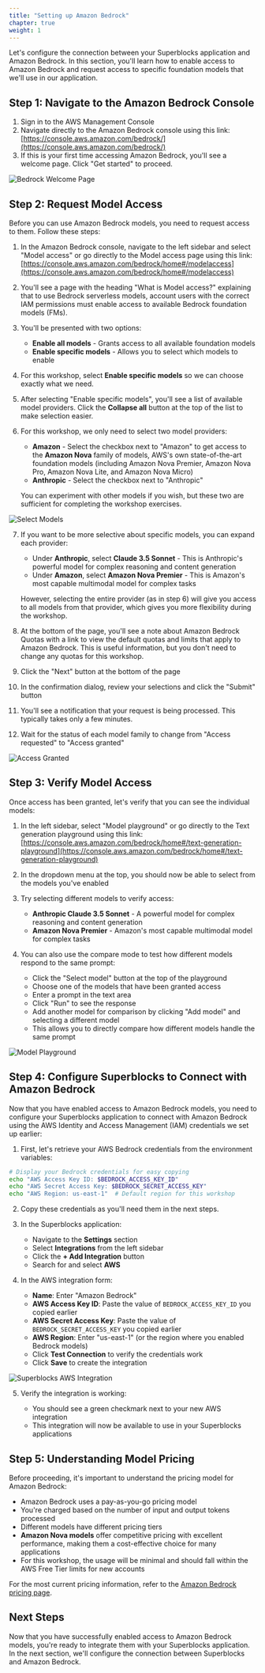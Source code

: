 ```yaml
---
title: "Setting up Amazon Bedrock"
chapter: true
weight: 1
---
```


Let's configure the connection between your Superblocks application and Amazon Bedrock. In this section, you'll learn how to enable access to Amazon Bedrock and request access to specific foundation models that we'll use in our application.

## Step 1: Navigate to the Amazon Bedrock Console

1. Sign in to the AWS Management Console
2. Navigate directly to the Amazon Bedrock console using this link: [https://console.aws.amazon.com/bedrock/](https://console.aws.amazon.com/bedrock/)
3. If this is your first time accessing Amazon Bedrock, you'll see a welcome page. Click "Get started" to proceed.

![Bedrock Welcome Page](/images/bedrock-welcome-page.png)

## Step 2: Request Model Access

Before you can use Amazon Bedrock models, you need to request access to them. Follow these steps:

1. In the Amazon Bedrock console, navigate to the left sidebar and select "Model access" or go directly to the Model access page using this link: [https://console.aws.amazon.com/bedrock/home#/modelaccess](https://console.aws.amazon.com/bedrock/home#/modelaccess)

2. You'll see a page with the heading "What is Model access?" explaining that to use Bedrock serverless models, account users with the correct IAM permissions must enable access to available Bedrock foundation models (FMs).

3. You'll be presented with two options:

    - **Enable all models** - Grants access to all available foundation models
    - **Enable specific models** - Allows you to select which models to enable

4. For this workshop, select **Enable specific models** so we can choose exactly what we need.

5. After selecting "Enable specific models", you'll see a list of available model providers. Click the **Collapse all** button at the top of the list to make selection easier.

6. For this workshop, we only need to select two model providers:

    - **Amazon** - Select the checkbox next to "Amazon" to get access to the **Amazon Nova** family of models, AWS's own state-of-the-art foundation models (including Amazon Nova Premier, Amazon Nova Pro, Amazon Nova Lite, and Amazon Nova Micro)
    - **Anthropic** - Select the checkbox next to "Anthropic"

   You can experiment with other models if you wish, but these two are sufficient for completing the workshop exercises.

![Select Models](/images/bedrock-select-models.png)

7. If you want to be more selective about specific models, you can expand each provider:

    - Under **Anthropic**, select **Claude 3.5 Sonnet** - This is Anthropic's powerful model for complex reasoning and content generation
    - Under **Amazon**, select **Amazon Nova Premier** - This is Amazon's most capable multimodal model for complex tasks

   However, selecting the entire provider (as in step 6) will give you access to all models from that provider, which gives you more flexibility during the workshop.

8. At the bottom of the page, you'll see a note about Amazon Bedrock Quotas with a link to view the default quotas and limits that apply to Amazon Bedrock. This is useful information, but you don't need to change any quotas for this workshop.

9. Click the "Next" button at the bottom of the page

10. In the confirmation dialog, review your selections and click the "Submit" button

11. You'll see a notification that your request is being processed. This typically takes only a few minutes.

12. Wait for the status of each model family to change from "Access requested" to "Access granted"

![Access Granted](/images/bedrock-access-granted.png)

## Step 3: Verify Model Access

Once access has been granted, let's verify that you can see the individual models:

1. In the left sidebar, select "Model playground" or go directly to the Text generation playground using this link: [https://console.aws.amazon.com/bedrock/home#/text-generation-playground](https://console.aws.amazon.com/bedrock/home#/text-generation-playground)

2. In the dropdown menu at the top, you should now be able to select from the models you've enabled
3. Try selecting different models to verify access:

    - **Anthropic Claude 3.5 Sonnet** - A powerful model for complex reasoning and content generation
    - **Amazon Nova Premier** - Amazon's most capable multimodal model for complex tasks

4. You can also use the compare mode to test how different models respond to the same prompt:

    - Click the "Select model" button at the top of the playground
    - Choose one of the models that have been granted access
    - Enter a prompt in the text area
    - Click "Run" to see the response
    - Add another model for comparison by clicking "Add model" and selecting a different model
    - This allows you to directly compare how different models handle the same prompt

![Model Playground](/images/bedrock-model-playground.png)

## Step 4: Configure Superblocks to Connect with Amazon Bedrock

Now that you have enabled access to Amazon Bedrock models, you need to configure your Superblocks application to connect with Amazon Bedrock using the AWS Identity and Access Management (IAM) credentials we set up earlier:

1. First, let's retrieve your AWS Bedrock credentials from the environment variables:

```bash
# Display your Bedrock credentials for easy copying
echo "AWS Access Key ID: $BEDROCK_ACCESS_KEY_ID"
echo "AWS Secret Access Key: $BEDROCK_SECRET_ACCESS_KEY"
echo "AWS Region: us-east-1"  # Default region for this workshop
```

2. Copy these credentials as you'll need them in the next steps.

3. In the Superblocks application:

    - Navigate to the **Settings** section
    - Select **Integrations** from the left sidebar
    - Click the **+ Add Integration** button
    - Search for and select **AWS**

4. In the AWS integration form:

    - **Name**: Enter "Amazon Bedrock"
    - **AWS Access Key ID**: Paste the value of `BEDROCK_ACCESS_KEY_ID` you copied earlier
    - **AWS Secret Access Key**: Paste the value of `BEDROCK_SECRET_ACCESS_KEY` you copied earlier
    - **AWS Region**: Enter "us-east-1" (or the region where you enabled Bedrock models)
    - Click **Test Connection** to verify the credentials work
    - Click **Save** to create the integration

![Superblocks AWS Integration](/images/superblocks-aws-integration.png)

5. Verify the integration is working:

    - You should see a green checkmark next to your new AWS integration
    - This integration will now be available to use in your Superblocks applications


## Step 5: Understanding Model Pricing

Before proceeding, it's important to understand the pricing model for Amazon Bedrock:

- Amazon Bedrock uses a pay-as-you-go pricing model
- You're charged based on the number of input and output tokens processed
- Different models have different pricing tiers
- **Amazon Nova models** offer competitive pricing with excellent performance, making them a cost-effective choice for many applications
- For this workshop, the usage will be minimal and should fall within the AWS Free Tier limits for new accounts

For the most current pricing information, refer to the [Amazon Bedrock pricing page](https://aws.amazon.com/bedrock/pricing/).

## Next Steps

Now that you have successfully enabled access to Amazon Bedrock models, you're ready to integrate them with your Superblocks application. In the next section, we'll configure the connection between Superblocks and Amazon Bedrock.
